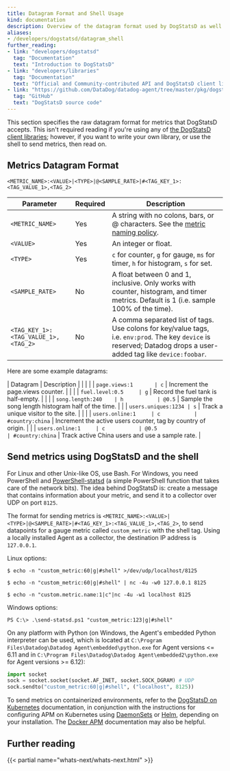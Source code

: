```yaml
---
title: Datagram Format and Shell Usage
kind: documentation
description: Overview of the datagram format used by DogStatsD as well as (advanced) shell usage.
aliases:
- /developers/dogstatsd/datagram_shell
further_reading:
- link: "developers/dogstatsd"
  tag: "Documentation"
  text: "Introduction to DogStatsD"
- link: "developers/libraries"
  tag: "Documentation"
  text: "Official and Community-contributed API and DogStatsD client libraries"
- link: "https://github.com/DataDog/datadog-agent/tree/master/pkg/dogstatsd"
  tag: "GitHub"
  text: "DogStatsD source code"
---
```


This section specifies the raw datagram format for metrics that DogStatsD accepts. This isn't required reading if you're using any of [the DogStatsD client libraries][1]; however, if you want to write your own library, or use the shell to send metrics, then read on.

## Metrics Datagram Format

`<METRIC_NAME>:<VALUE>|<TYPE>|@<SAMPLE_RATE>|#<TAG_KEY_1>:<TAG_VALUE_1>,<TAG_2>`

| Parameter                           | Required   | Description                                                                                                                                                          |
| ---------------                     | ---------- | -------------------------------------------------------------------------------------------------------------------------------------------------------------------- |
| `<METRIC_NAME>`                     | Yes        | A string with no colons, bars, or @ characters. See the [metric naming policy][2].                                                                                   |
| `<VALUE>`                           | Yes        | An integer or float.                                                                                                                                                 |
| `<TYPE>`                            | Yes        | `c` for counter, `g` for gauge, `ms` for timer, `h` for histogram, `s` for set.                                                                                      |
| `<SAMPLE_RATE>`                     | No         | A float between 0 and 1, inclusive. Only works with counter, histogram, and timer metrics. Default is 1 (i.e. sample 100% of the time).                              |
| `<TAG_KEY_1>:<TAG_VALUE_1>,<TAG_2>` | No         | A comma separated list of tags. Use colons for key/value tags, i.e. `env:prod`. The key `device` is reserved; Datadog drops a user-added tag like `device:foobar`.   |

Here are some example datagrams:

| Datagram            | Description |                                     |                                                               |                                                 |
| `page.views:1       | c`          | Increment the page.views counter.   |                                                               |                                                 |
| `fuel.level:0.5     | g`          | Record the fuel tank is half-empty. |                                                               |                                                 |
| `song.length:240    | h           | @0.5`                               | Sample the song length histogram half of the time.            |                                                 |
| `users.uniques:1234 | s`          | Track a unique visitor to the site. |                                                               |                                                 |
| `users.online:1     | c           | #country:china`                     | Increment the active users counter, tag by country of origin. |                                                 |
| `users.online:1     | c           | @0.5                                | #country:china`                                               | Track active China users and use a sample rate. |

## Send metrics using DogStatsD and the shell

For Linux and other Unix-like OS, use Bash. For Windows, you need PowerShell and [PowerShell-statsd][3] (a simple PowerShell function that takes care of the network bits). The idea behind DogStatsD is: create a message that contains information about your metric, and send it to a collector over UDP on port `8125`.

The format for sending metrics is `<METRIC_NAME>:<VALUE>|<TYPE>|@<SAMPLE_RATE>|#<TAG_KEY_1>:<TAG_VALUE_1>,<TAG_2>`, to send datapoints for a gauge metric called `custom_metric` with the shell tag. Using a locally installed Agent as a collector, the destination IP address is `127.0.0.1`.

Linux options:

```shell
$ echo -n "custom_metric:60|g|#shell" >/dev/udp/localhost/8125
```

```shell
$ echo -n "custom_metric:60|g|#shell" | nc -4u -w0 127.0.0.1 8125
```

```shell
$ echo -n "custom.metric.name:1|c"|nc -4u -w1 localhost 8125
```

Windows options:

```
PS C:\> .\send-statsd.ps1 "custom_metric:123|g|#shell"
```

On any platform with Python (on Windows, the Agent's embedded Python interpreter can be used, which is located at `C:\Program Files\Datadog\Datadog Agent\embedded\python.exe` for Agent versions <= 6.11 and in `C:\Program Files\Datadog\Datadog Agent\embedded2\python.exe` for Agent versions >= 6.12):

```python
import socket
sock = socket.socket(socket.AF_INET, socket.SOCK_DGRAM) # UDP
sock.sendto("custom_metric:60|g|#shell", ("localhost", 8125))
```

To send metrics on containerized environments, refer to the [DogStatsD on Kubernetes][4] documentation, in conjunction with the instructions for configuring APM on Kubernetes using [DaemonSets][5] or [Helm][6], depending on your installation. The [Docker APM][7] documentation may also be helpful.

## Further reading

{{< partial name="whats-next/whats-next.html" >}}

[1]: /developers/libraries/#api-and-dogstatsd-client-libraries
[2]: /developers/metrics/#naming-metrics
[3]: https://github.com/joehack3r/powershell-statsd/blob/master/send-statsd.
[4]: /agent/kubernetes/dogstatsd
[5]: /agent/kubernetes/daemonset_setup/#apm-and-distributed-tracing
[6]: /agent/kubernetes/helm/#enable-apm-and-distributed-tracing
[7]: /agent/docker/apm
